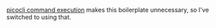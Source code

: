 [picocli command execution](https://picocli.info/#execute) makes this boilerplate unnecessary, so I've switched to using that.

